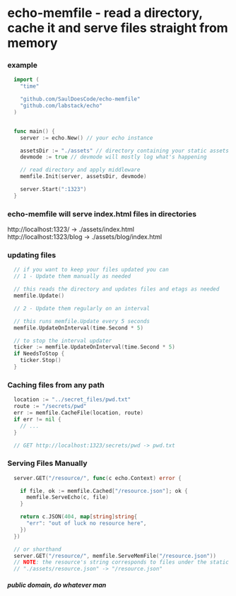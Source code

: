 # echo-memfile - read a directory, cache it and serve files straight from memory

### example

```go
  import (
    "time"

    "github.com/SaulDoesCode/echo-memfile"
    "github.com/labstack/echo"
  )


  func main() {
    server := echo.New() // your echo instance

    assetsDir := "./assets" // directory containing your static assets
    devmode := true // devmode will mostly log what's happening

    // read directory and apply middleware
    memfile.Init(server, assetsDir, devmode)

    server.Start(":1323")
  }
```

### echo-memfile will serve index.html files in directories

http://localhost:1323/ -> ./assets/index.html   
http://localhost:1323/blog -> ./assets/blog/index.html   


### updating files

```go
  // if you want to keep your files updated you can
  // 1 - Update them manually as needed

  // this reads the directory and updates files and etags as needed
  memfile.Update()

  // 2 - Update them regularly on an interval

  // this runs memfile.Update every 5 seconds
  memfile.UpdateOnInterval(time.Second * 5)

  // to stop the interval updater
  ticker := memfile.UpdateOnInterval(time.Second * 5)
  if NeedsToStop {
    ticker.Stop()
  }
```

### Caching files from any path

```go
  location := "../secret_files/pwd.txt"
  route := "/secrets/pwd"
  err := memfile.CacheFile(location, route)
  if err != nil {
    // ...
  }

  // GET http://localhost:1323/secrets/pwd -> pwd.txt
```

### Serving Files Manually

```go
  server.GET("/resource/", func(c echo.Context) error {

    if file, ok := memfile.Cached["/resource.json"]; ok {
      memfile.ServeEcho(c, file)
    }

    return c.JSON(404, map[string]string{
      "err": "out of luck no resource here",
    })
  })

  // or shorthand
  server.GET("/resource/", memfile.ServeMemFile("/resource.json"))
  // NOTE: the resource's string corresponds to files under the static dir
  // "./assets/resource.json" -> "/resource.json"

```


##### public domain, do whatever man
